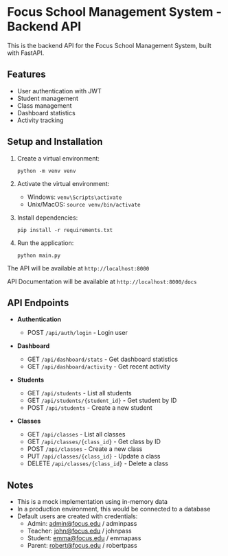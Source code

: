 
# Focus School Management System - Backend API

This is the backend API for the Focus School Management System, built with FastAPI.

## Features

- User authentication with JWT
- Student management
- Class management
- Dashboard statistics
- Activity tracking

## Setup and Installation

1. Create a virtual environment:
   ```
   python -m venv venv
   ```

2. Activate the virtual environment:
   - Windows: `venv\Scripts\activate`
   - Unix/MacOS: `source venv/bin/activate`

3. Install dependencies:
   ```
   pip install -r requirements.txt
   ```

4. Run the application:
   ```
   python main.py
   ```

The API will be available at `http://localhost:8000`

API Documentation will be available at `http://localhost:8000/docs`

## API Endpoints

- **Authentication**
  - POST `/api/auth/login` - Login user

- **Dashboard**
  - GET `/api/dashboard/stats` - Get dashboard statistics
  - GET `/api/dashboard/activity` - Get recent activity

- **Students**
  - GET `/api/students` - List all students
  - GET `/api/students/{student_id}` - Get student by ID
  - POST `/api/students` - Create a new student

- **Classes**
  - GET `/api/classes` - List all classes
  - GET `/api/classes/{class_id}` - Get class by ID
  - POST `/api/classes` - Create a new class
  - PUT `/api/classes/{class_id}` - Update a class
  - DELETE `/api/classes/{class_id}` - Delete a class

## Notes

- This is a mock implementation using in-memory data
- In a production environment, this would be connected to a database
- Default users are created with credentials:
  - Admin: admin@focus.edu / adminpass
  - Teacher: john@focus.edu / johnpass
  - Student: emma@focus.edu / emmapass
  - Parent: robert@focus.edu / robertpass
